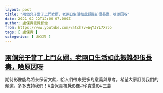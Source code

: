 ```yaml
---
layout: post
title: "兩個兒子當了上門女婿，老兩口生活如此艱難卻很長壽，啥原因呀"
date: 2021-02-22T12:00:07.000Z
author: 盧保貴視覺影像
from: https://www.youtube.com/watch?v=WqYJYL7X7qo
tags: [ 盧保貴 ]
categories: [ 盧保貴 ]
---
```

<!--1613995207000-->
[兩個兒子當了上門女婿，老兩口生活如此艱難卻很長壽，啥原因呀](https://www.youtube.com/watch?v=WqYJYL7X7qo)
------

<div>
期待影像能為將來保留文獻，給人們帶來更多的意義與思考。希望大家訂閱我們的頻道，多多支持我們！#盧保貴視覺影像#珍貴攝影#三農
</div>
